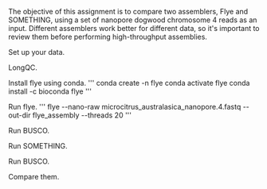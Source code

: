 The objective of this assignment is to compare two assemblers, Flye and SOMETHING, using a set of nanopore dogwood chromosome 4 reads as an input. Different assemblers work better for different data, so it's important to review them before performing high-throughput assemblies. 

Set up your data.

LongQC.

Install flye using conda.
'''
conda create -n flye
conda activate flye
conda install -c bioconda flye
'''

Run flye.
'''
flye --nano-raw microcitrus_australasica_nanopore.4.fastq --out-dir flye_assembly --threads 20
'''

Run BUSCO.

Run SOMETHING.

Run BUSCO.

Compare them.
